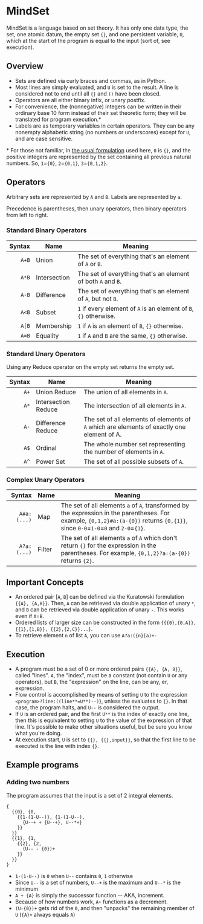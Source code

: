 # MindSet

MindSet is a language based on set theory. It has only one data type, the set, one atomic datum, the empty set `{}`, and one persistent variable, `U`, which at the start of the program is equal to the input (sort of, see execution).

## Overview

- Sets are defined via curly braces and commas, as in Python.
- Most lines are simply evaluated, and `U` is set to the result. A line is considered not to end until all `{}` and `()` have been closed.
- Operators are all either binary infix, or unary postfix.
- For convenience, the (nonnegative) integers can be written in their ordinary base 10 form instead of their set theoretic form; they will be translated for program execution.\*
- Labels are as temporary variables in certain operators. They can be any nonempty alphabetic string (no numbers or underscores) except for `U`, and are case sensitive.

\* For those not familiar, in [the usual formulation](https://en.wikipedia.org/wiki/Set-theoretic_definition_of_natural_numbers#Definition_as_von_Neumann_ordinals) used here, `0` is `{}`, and the positive integers are represented by the set containing all previous natural numbers. So, `1`=`{0}`, `2`=`{0,1}`, `3`=`{0,1,2}`.

## Operators

Arbitrary sets are represented by `A` and `B`. Labels are represented by `a`.

Precedence is parentheses, then unary operators, then binary operators from left to right.

### Standard Binary Operators

| Syntax      |     Name            | Meaning |
| ----------: | ------------------- | ------- |
| `A+B`       | Union               | The set of everything that's an element of `A` or `B`. |
| `A*B`       | Intersection        | The set of everything that's an element of both `A` and `B`. |
| `A-B`       | Difference          | The set of everything that's an element of `A`, but not `B`. |
| `A<B`       | Subset              | `1` if every element of `A` is an element of `B`, `{}` otherwise. |
| `A[B`       | Membership          | `1` if `A` is an element of `B`, `{}` otherwise. |
| `A=B`       | Equality            | `1` if `A` and `B` are the same, `{}` otherwise. |

### Standard Unary Operators

Using any Reduce operator on the empty set returns the empty set.

| Syntax      |     Name            | Meaning |
| ----------: | ------------------- | ------- |
| `A+`        | Union Reduce        | The union of all elements in `A`. |
| `A*`        | Intersection Reduce | The intersection of all elements in `A`. |
| `A-`        | Difference Reduce   | The set of all elements of elements of `A` which are elements of exactly one element of A. |
| `A$`        | Ordinal             | The whole number set representing the number of elements in `A`. |
| `A^`        | Power Set           | The set of all possible subsets of `A`. |

### Complex Unary Operators

| Syntax      |     Name            | Meaning |
| ----------: | ------------------- | ------- |
| `A#a:(...)` | Map                 | The set of all elements `a` of `A`, transformed by the expression in the parentheses. For example, `{0,1,2}#a:(a-{0})` returns `{0,{1}}`, since `0-0`=`1-0`=`0` and `2-0`=`{1}`. |
| `A?a:(...)` | Filter              | The set of all elements `a` of `A` which don't return `{}` for the expression in the parentheses. For example, `{0,1,2}?a:(a-{0})` returns `{2}`. |

## Important Concepts

- An ordered pair [`A`, `B`] can be defined via the Kuratowski formulation `{{A}, {A,B}}`. Then, `A` can be retrieved via double application of unary `*`, and `B` can be retrieved via double application of unary `-`. This works even if `A`=`B`.
- Ordered lists of larger size can be constructed in the form `{{{0},{0,A}}, {{1},{1,B}}, {{2},{2,C}}...}`.
- To retrieve element `n` of list `A`, you can use `A?a:({n}[a)+-`

## Execution

- A program must be a set of 0 or more ordered pairs `{{A}, {A, B}}`, called "lines". `A`, the "index", must be a constant (not contain `U` or any operators), but `B`, the "expression" on the line, can be any, er, expression.
- Flow control is accomplished by means of setting `U` to the expression `<program>?line:((line**=U**)--)`}, unless the evaluates to `{}`. In that case, the program halts, and `U--` is considered the output.
- If `U` is an ordered pair, and the first `U**` is the index of exactly one line, then this is equivalent to setting `U` to the value of the expression of that line. It's possible to make other situations useful, but be sure you know what you're doing.
- At execution start, `U` is set to `{{}, {{},input}}`, so that the first line to be executed is the line with index `{}`. 

## Example programs

### Adding two numbers

The program assumes that the input is a set of 2 integral elements.

```
{
  {{0}, {0,
    {{1-(1-U--)}, {1-(1-U--),
      {U--+ + {U--+}, U--*+}
    }}
  }}
  {{1}, {1,
    {{2}, {2, 
      (U-- - {0})+
    }}
  }}
}
```

- `1-(1-U--)` is `0` when `U--` contains `0`, `1` otherwise
- Since `U--` is a set of numbers, `U--+` is the maximum and `U--*` is the minimum
- `A + {A}` is simply the successor function -- AKA, increment.
- Because of how numbers work, `A+` functions as a decrement.
- `(U-{0})+` gets rid of the `0`, and then "unpacks" the remaining member of `U` (`{A}+` always equals `A`)
